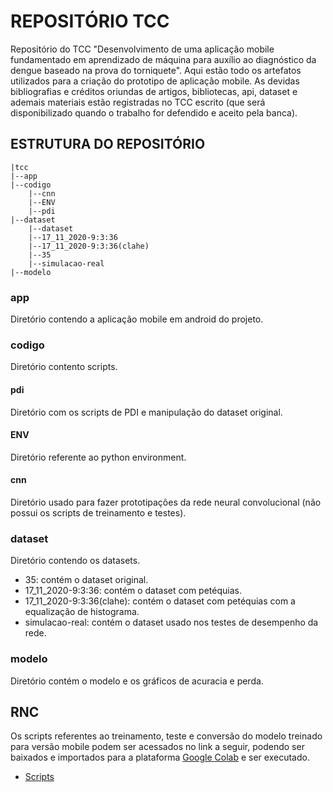 # REPOSITÓRIO TCC

Repositório do TCC "Desenvolvimento de uma aplicação mobile fundamentado em aprendizado de máquina para auxílio ao diagnóstico da dengue baseado na prova do torniquete". Aqui estão todo os artefatos utilizados para a criação do prototipo de aplicação mobile. As devidas bibliografias e créditos oriundas de artigos, bibliotecas, api, dataset e ademais materiais estão registradas no TCC escrito (que será disponibilizado quando o trabalho for defendido e aceito pela banca).

## ESTRUTURA DO REPOSITÓRIO
```shell
|tcc
|--app
|--codigo
    |--cnn
    |--ENV
    |--pdi
|--dataset
    |--dataset
    |--17_11_2020-9:3:36
    |--17_11_2020-9:3:36(clahe)
    |--35
    |--simulacao-real
|--modelo
```
### app
Diretório contendo a aplicação mobile em android do projeto.

### codigo
Diretório contento scripts.

#### pdi
Diretório com os scripts de PDI e manipulação do dataset original.

#### ENV
Diretório referente ao python environment. 

#### cnn
Diretório usado para fazer prototipações da rede neural convolucional (não possui os scripts de treinamento e testes).

### dataset
Diretório contendo os datasets.

- 35: contém o dataset original.
- 17_11_2020-9:3:36: contém o dataset com petéquias.
- 17_11_2020-9:3:36(clahe): contém o dataset com petéquias com a equalização de histograma.
- simulacao-real: contém o dataset usado nos testes de desempenho da rede.

### modelo
Diretório contém o modelo e os gráficos de acuracia e perda.

## RNC
Os scripts referentes ao treinamento, teste e conversão do modelo treinado para versão mobile podem ser acessados no link a seguir, podendo ser baixados e importados para a plataforma [Google Colab](https://colab.research.google.com/notebooks/intro.ipynb) e ser executado.

- [Scripts](https://drive.google.com/drive/folders/1Izs_JColma0nRr9GqW4rMzlw7JipUM0B?usp=sharing)
